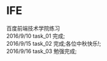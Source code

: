 # IFE
百度前端技术学院练习<br />
2016/9/10 task_01 完成;<br />
2016/9/15 task_02 完成;各位中秋快乐!;<br />
2016/9/16 task_03 勉强完成;